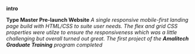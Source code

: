 
__intro__

__Type Master Pre-launch Website__
_A single responsive mobile-first landing page build with HTML/CSS_
_to suite user needs. The flex and grid CSS properties were utilze to ensure_
_the responsiveness_
_which was a little challenging but overall turned out great._
_The first project of the __Amalitech Graduate Training__ program completed_